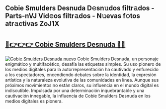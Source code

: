## Cobie Smulders Desnuda D𝚎sn𝚞dos filtr𝚊dos - Parts-nVJ Vid𝚎os filtr𝚊dos - N𝚞evas f𝚘tos atr𝚊ctivas ZoJ1X

# <h2><a href="http://mbcpfv.tromn.icu/?c=Cobie+Smulders+Desnuda">🔗👉👉👉 Cobie Smulders Desnuda 🔗🔗</a></h2>

[![Cobie Smulders Desnuda nuevo](https://i.imgur.com/pEAQMta.gif)](http://mbcpfv.tromn.icu/?c=Cobie+Smulders+Desnuda)
Cobie Smulders Desnuda, un personaje enigmático y multifacético, desafía las etiquetas simples. Su uso pionero de los medios digitales para la autorrepresentación ha cautivado y enfurecido a los espectadores, encendiendo debates sobre la identidad, la expresión artística y la naturaleza evolutiva de las comunidades en línea. Aunque sus próximos movimientos no están claros, su influencia en el mundo digital es indiscutible. Impulsada por una determinación inquebrantable y una cautivación innegable, la influencia de Cobie Smulders Desnuda en los medios digitales es pionera.
